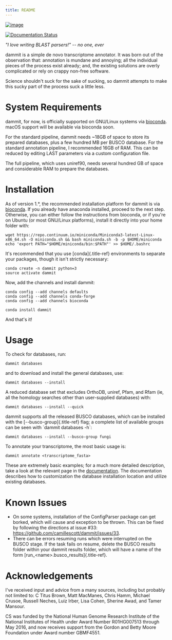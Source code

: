 ```yaml
---
title: README
---
```


[![image](https://travis-ci.org/dib-lab/dammit.svg)](https://travis-ci.org/dib-lab/dammit)

[![Documentation Status](https://readthedocs.org/projects/dammit/badge/)](http://dammit.readthedocs.io/en/latest)

*\"I love writing BLAST parsers!\" \-- no one, ever*

dammit is a simple de novo transcriptome annotator. It was born out of
the observation that: annotation is mundane and annoying; all the
individual pieces of the process exist already; and, the existing
solutions are overly complicated or rely on crappy non-free software.

Science shouldn\'t suck for the sake of sucking, so dammit attempts to
make this sucky part of the process suck a little less.

System Requirements
===================

dammit, for now, is officially supported on GNU/Linux systems via
[bioconda](https://bioconda.github.io/index.html). macOS support will be
available via bioconda soon.

For the standard pipeline, dammit needs \~18GB of space to store its
prepared databases, plus a few hundred MB per BUSCO database. For the
standard annotation pipeline, I recommended 16GB of RAM. This can be
reduced by editing LAST parameters via a custom configuration file.

The full pipeline, which uses uniref90, needs several hundred GB of
space and considerable RAM to prepare the databases.

Installation
============

As of version 1.\*, the recommended installation platform for dammit is
via [bioconda](https://bioconda.github.io/index.html). If you already
have anaconda installed, proceed to the next step. Otherwise, you can
either follow the instructions from bioconda, or if you\'re on Ubuntu
(or most GNU/Linux platforms), install it directly into your home folder
with:

    wget https://repo.continuum.io/miniconda/Miniconda3-latest-Linux-x86_64.sh -O miniconda.sh && bash miniconda.sh -b -p $HOME/miniconda
    echo 'export PATH="$HOME/miniconda/bin:$PATH"' >> $HOME/.bashrc

It\'s recommended that you use [conda]{.title-ref} environments to
separate your packages, though it isn\'t strictly necessary:

    conda create -n dammit python=3
    source activate dammit

Now, add the channels and install dammit:

    conda config --add channels defaults
    conda config --add channels conda-forge
    conda config --add channels bioconda

    conda install dammit

And that\'s it!

Usage
=====

To check for databases, run:

    dammit databases

and to download and install the general databases, use:

    dammit databases --install

A reduced database set that excludes OrthoDB, uniref, Pfam, and Rfam
(ie, all the homology searches other than user-supplied databases) with:

    dammit databases --install --quick

dammit supports all the released BUSCO databases, which can be installed
with the [\--busco-group]{.title-ref} flag; a complete list of available
groups can be seen with \`dammit databases -h\`:

    dammit databases --install --busco-group fungi

To annotate your transcriptome, the most basic usage is:

    dammit annotate <transcriptome_fasta>

These are extremely basic examples; for a much more detailed
description, take a look at the relevant page in the
[documentation](http://www.camillescott.org/dammit/usage.html). The
documentation describes how to customization the database installation
location and utilize existing databases.

Known Issues
============

-   On some systems, installation of the ConfigParser package can get
    borked, which will cause and exception to be thrown. This can be
    fixed by following the directions at issue \#33:
    <https://github.com/camillescott/dammit/issues/33>.
-   There can be errors resuming runs which were interrupted on the
    BUSCO stage. If the task fails on resume, delete the BUSCO results
    folder within your dammit results folder, which will have a name of
    the form [run\_\<name\>.busco\_results]{.title-ref}.

Acknowledgements
================

I\'ve received input and advice from a many sources, including but
probably not limited to: C Titus Brown, Matt MacManes, Chris Hamm,
Michael Crusoe, Russell Neches, Luiz Irber, Lisa Cohen, Sherine Awad,
and Tamer Mansour.

CS was funded by the National Human Genome Research Institute of the
National Institutes of Health under Award Number R01HG007513 through May
2016, and now receives support from the Gordon and Betty Moore
Foundation under Award number GBMF4551.
